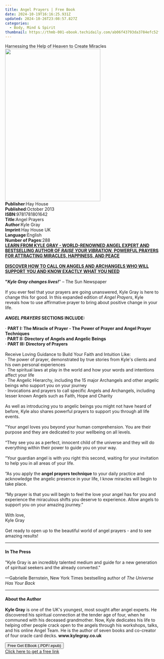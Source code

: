 ```yaml
---
title: Angel Prayers | Free Book
date: 2024-10-19T16:16:25.931Z
updated: 2024-10-26T23:08:57.827Z
categories:
  - Body, Mind & Spirit
thumbnail: https://thmb-001-ebook.techidaily.com/ab06f43793da3784efc52f4a7b69fad4f0cea26a12b1d066fce2bf40f5b7e58e.jpg
---
```

<main id="book-container">
  <div class="flex flex-col">
    <div class="book-brief flex-1 py-6 px-4 sm:p-6 md:py-10 md:px-8">
      <!-- brief-->
      <div class="book-brief-main">
        Harnessing the Help of Heaven to Create Miracles
      </div>
    </div>
    <div
      class="book-meta-info flex-1 grid gap-4 col-start-1 col-end-3 row-start-1 sm:mb-6 sm:grid-cols-4 lg:gap-6 lg:col-start-2 lg:row-end-6 lg:row-span-6 lg:mb-0"
    >
      <div
        class="book-meta-info-left place-content-center mt-4 p-4 text-sm leading-6 col-start-2 col-span-2 dark:text-slate-400"
      >
        <img
          class="w-full h-500 object-cover rounded-lg sm:h-255 sm:col-span-2 lg:col-span-full"
          src="https://img-001-ebook.techidaily.com/b6ee4fcd9a8827258b2d67d1f80225c323b0e8a464479ca25f7fe0fd433141de.jpg"
          alt=""
          width="312"
          height="500"
        />
      </div>
      <div
        class="book-meta-info-right mt-2 col-start-1 row-start-2 col-span-3 self-center"
      >
        <!-- meta data  -->
        <div class="flex flex-col px-4 md:px-8">
          <div class="flex-1">
            <strong>Publisher</strong>:<span class="px-2">Hay House</span>
          </div>
          <div class="flex-1">
            <strong>Published</strong>:<span class="px-2">October 2013</span>
          </div>
          <div class="flex-1">
            <strong>ISBN</strong>:<span class="px-2">9781781801642</span>
          </div>
          <div class="flex-1">
            <strong>Title</strong>:<span class="px-2">Angel Prayers</span>
          </div>
          <div class="flex-1">
            <strong>Author</strong>:<span class="px-2">Kyle Gray</span>
          </div>
          <div class="flex-1">
            <strong>Imprint</strong>:<span class="px-2">Hay House UK</span>
          </div>
          <div class="flex-1">
            <strong>Language</strong>:<span class="px-2">English</span>
          </div>
          <div class="flex-1">
            <strong>Number of Pages</strong>:<span class="px-2">288</span>
          </div>
        </div>
      </div>
    </div>
    <div class="book-description flex-1 py-6 px-4 sm:p-6 md:py-10 md:px-8">
      <div class="book-description-main">
        <div accordion-content="" id="description">
          <b
            ><u
              >LEARN FROM KYLE GRAY - WORLD-RENOWNED ANGEL EXPERT AND
              BESTSELLING AUTHOR OF <i>RAISE YOUR VIBRATION,</i> POWERFUL
              PRAYERS FOR ATTRACTING MIRACLES, HAPPINESS, AND PEACE</u
            ></b
          ><br /><b
            ><u
              ><br />DISCOVER HOW TO CALL ON ANGELS AND ARCHANGELS WHO WILL
              SUPPORT YOU AND KNOW EXACTLY WHAT YOU NEED</u
            ></b
          ><br /><br /><b>"<i>Kyle Gray changes lives!</i></b
          >" – The Sun Newspaper<br /><br />If you ever feel that your prayers
          are going unanswered, Kyle Gray is here to change this for good. In
          this expanded edition of <i>Angel Prayers</i>, Kyle reveals how to use
          affirmative prayer to bring about positive change in your life.<br /><br /><b
            ><i>ANGEL PRAYERS </i>SECTIONS INCLUDE:</b
          ><br /><br />·
          <b
            >PART I: The Miracle of Prayer - The Power of Prayer and Angel
            Prayer Techniques</b
          ><br />·<b> PART II: Directory of Angels and Angelic Beings</b><br />·
          <b>PART III: Directory of Prayers</b><br /><br />Receive Loving
          Guidance to Build Your Faith and Intuition Like:<br />· The power of
          prayer, demonstrated by true stories from Kyle's clients and his own
          personal experiences<br />· The spiritual laws at play in the world
          and how your words and intentions affect your life<br />· The Angelic
          Hierarchy, including the 15 major Archangels and other angelic beings
          who support you on your journey<br />· Invocations and prayers to call
          specific Angels and Archangels, including lesser known Angels such as
          Faith, Hope and Charity<br /><br />As well as introducing you to
          angelic beings you might not have heard of before, Kyle also shares
          powerful prayers to support you through all life events.<br /><br />"Your
          angel loves you beyond your human comprehension. You are their purpose
          and they are dedicated to your wellbeing on all levels.<br /><br />“They
          see you as a perfect, innocent child of the universe and they will do
          everything within their power to guide you on your way.<br /><br />“Your
          guardian angel is with you right this second, waiting for your
          invitation to help you in all areas of your life.<br /><br />“As you
          apply the <b>angel prayers technique</b> to your daily practice and
          acknowledge the angelic presence in your life, I know miracles will
          begin to take place.<br /><br />“My prayer is that you will begin to
          feel the love your angel has for you and experience the miraculous
          shifts you deserve to experience. Allow angels to support you on your
          amazing journey.”<br /><br />With love,<br />Kyle Gray<br /><br />Get
          ready to open up to the beautiful world of angel prayers - and to see
          amazing results!
        </div>
        <div class="accordion-fader"></div>
      </div>
    </div>
    <div class="book-excerpts flex-1 py-6 px-4 sm:p-6 md:py-10 md:px-8">
      <!-- excerpts-->
      <div class="book-excerpts-main">
        <hr />
        <h4 class="placeholder placeholder-heading">
          <span>In The Press</span>
        </h4>
        <p>
          "Kyle Gray is an incredibly talented medium and guide for a new
          generation of spiritual seekers and the already converted."&nbsp;<br /><br />—Gabrielle
          Bernstein, New York Times bestselling author of
          <i>The Universe Has Your Back</i>
        </p>
      </div>
    </div>
    <div class="book-about-author flex-1 py-6 px-4 sm:p-6 md:py-10 md:px-8">
      <!-- about author-->
      <div class="book-main-author-main">
        <hr />
        <h4 class="placeholder placeholder-heading">
          <span>About the Author</span>
        </h4>
        <p>
          <b>Kyle Gray</b> is one of the UK's youngest, most sought after angel
          experts. He discovered his spiritual connection at the tender age of
          four, when he communed with his deceased grandmother. Now, Kyle
          dedicates his life to helping other people crack open to the angels
          through his workshops, talks, and his online Angel Team. He is the
          author of seven books and co-creator of four oracle card decks.
          <b>www.kylegray.co.uk</b>
        </p>
      </div>
    </div>
    <div class="book-free-get flex-1 py-6 px-4 sm:p-6 md:py-10 md:px-8">
      <button
        id="btn-free-get"
        class="bg-blue-500 hover:bg-blue-700 text-white font-bold py-2 px-4 rounded"
      >
        Free Get EBook (.PDF/.epub)
      </button>
      <div id="countdown-display" class="px-2 text-lg mt-2"></div>
      <a
        id="free-link"
        class="hidden bg-blue-500 hover:bg-blue-700 text-white font-bold py-2 px-4 rounded"
        href="https://www.ebooks.com/en-us/book/96317160/angel-prayers/kyle-gray/"
        target="_blank"
        >Click here to get a free link</a
      >
    </div>
    <script>
      let countdownTime = 0;
      let countdownInterval = null;
      document
        .getElementById('btn-free-get')
        .addEventListener('click', startCountdown);
      function startCountdown() {
        countdownTime = new Date().getTime() + 60000 * 3;
        countdownInterval = setInterval(updateCountdown, 1000);
        document.getElementById('btn-free-get').disabled = true;
        document
          .getElementById('btn-free-get')
          .classList.add('bg-gray-500', 'cursor-not-allowed');
      }
      function updateCountdown() {
        let currentTime = new Date().getTime();
        let timeLeft = countdownTime - currentTime;
        let secondsLeft = Math.floor(timeLeft / 1000);
        document.getElementById('countdown-display').innerHTML =
          `Remaining time: ${secondsLeft} seconds.`;
        if (secondsLeft <= 0) {
          clearInterval(countdownInterval);
          document.getElementById('btn-free-get').classList.add('hidden');
          document.getElementById('free-link').classList.remove('hidden');
          document.getElementById('countdown-display').innerHTML = '';
        }
      }
    </script>
  </div>
</main>

<ins class="adsbygoogle"
      style="display:block"
      data-ad-client="ca-pub-7571918770474297"
      data-ad-slot="8358498916"
      data-ad-format="auto"
      data-full-width-responsive="true"></ins>
    